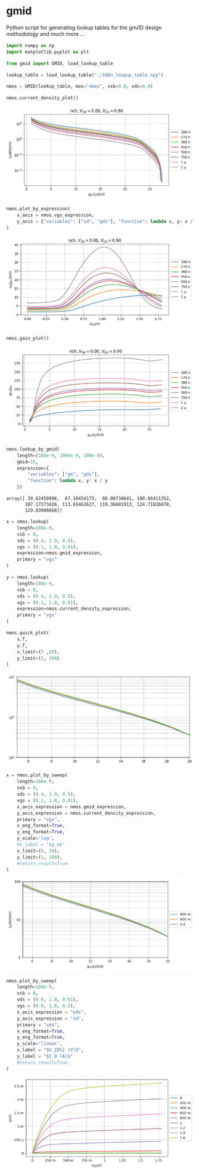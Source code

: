 # gmid
Python script for generating lookup tables for the gm/ID design methodology and much more ...

```python
import numpy as np
import matplotlib.pyplot as plt
```

```python
from gmid import GMID, load_lookup_table
```

```python
lookup_table = load_lookup_table("./180n_loopup_table.npy")
```

```python
nmos = GMID(lookup_table, mos="nmos", vsb=0.0, vds=0.9)
```

```python
nmos.current_density_plot()
```

![png](./images/output_4_0.png)

```python
nmos.plot_by_expression(
    x_axis = nmos.vgs_expression,
    y_axis = {"variables": ["id", "gds"], "function": lambda x, y: x / y, "label": "$I_D / g_{ds} (A/S)$"},
)
```

![png](./images/output_5_0.png)

```python
nmos.gain_plot()
```

![png](./images/output_6_0.png)

```python
nmos.lookup_by_gmid(
    length=(180e-9, 1000e-9, 100e-9),
    gmid=15,
    expression={
        "variables": ["gm", "gds"],
        "function": lambda x, y: x / y
    })
```

    array([ 39.62450996,  67.10454173,  88.00738641, 100.66411352,
           107.17273426, 113.65462627, 119.36601913, 124.71826878,
           129.83906668])


```python
x = nmos.lookup(
    length=180e-9,
    vsb = 0,
    vds = (0.4, 1.9, 0.5),
    vgs = (0.1, 1.8, 0.01),
    expression=nmos.gmid_expression,
    primary = "vgs"
)
```

```python
y = nmos.lookup(
    length=180e-9,
    vsb = 0,
    vds = (0.4, 1.9, 0.5),
    vgs = (0.1, 1.8, 0.01),
    expression=nmos.current_density_expression,
    primary = "vgs"
)
```

```python
nmos.quick_plot(
    x.T,
    y.T,
    x_limit=(5 ,20),
    y_limit=(1, 100)
)
```

![png](./images/output_11_0.png)


```python
x = nmos.plot_by_sweep(
    length=180e-9,
    vsb = 0,
    vds = (0.4, 1.9, 0.5),
    vgs = (0.1, 1.8, 0.01),
    x_axis_expression = nmos.gmid_expression,
    y_axis_expression = nmos.current_density_expression,
    primary = "vgs",
    x_eng_format=True,
    y_eng_format=True,
    y_scale='log',
    #x_label = "$g_m$"
    x_limit=(5, 20),
    y_limit=(1, 100),
    #return_result=True
)
```

![png](./images/output_13_0.png)


```python
nmos.plot_by_sweep(
    length=180e-9,
    vsb = 0,
    vds = (0.0, 1.8, 0.01),
    vgs = (0.0, 1.8, 0.2),
    x_axis_expression = "vds",
    y_axis_expression = "id",
    primary = "vds",
    x_eng_format=True,
    y_eng_format=True,
    y_scale='linear',
    x_label = "$V_{DS} (V)$",
    y_label = "$I_D (A)$"
    #return_result=True
)
```

![png](./images/output_15_0.png)
